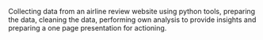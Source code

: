 Collecting data from an airline review website using python tools, preparing the data, cleaning the data, performing own analysis to provide insights and preparing a one page presentation for actioning.